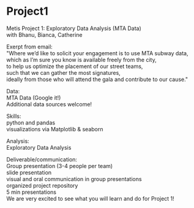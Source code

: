 # Project1  
Metis Project 1: Exploratory Data Analysis (MTA Data)  
with Bhanu, Bianca, Catherine  

Exerpt from email:  
"Where we’d like to solicit your engagement is to use MTA subway data,  
which as I’m sure you know is available freely from the city,  
to help us optimize the placement of our street teams,  
such that we can gather the most signatures,  
ideally from those who will attend the gala and contribute to our cause."  

Data:  
MTA Data (Google it!)  
Additional data sources welcome!  

Skills:  
python and pandas  
visualizations via Matplotlib & seaborn  

Analysis:  
Exploratory Data Analysis  

Deliverable/communication:  
Group presentation (3-4 people per team)  
slide presentation  
visual and oral communication in group presentations  
organized project repository  
5 min presentations  
We are very excited to see what you will learn and do for Project 1!  
